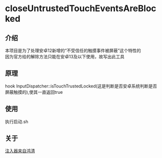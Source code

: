# closeUntrustedTouchEventsAreBlocked
## 介绍
本项目是为了处理安卓12新增的“不受信任的触摸事件被屏蔽”这个特性的
<br>
因为官方给的解除方法只能在安卓13及以下使用，故写出此工具
## 原理
hook InputDispatcher::isTouchTrustedLocked(这是判断是否安卓系统判断是否屏蔽触摸的),使其一直返回true
## 使用
执行启动.sh
<br>
## 关于
[注入器来自鸿清](https://github.com/SsageParuders/AndroidPtraceInject)
